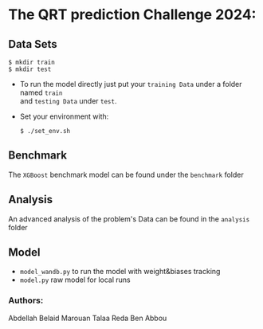 # The QRT prediction Challenge 2024:

## Data Sets

```console
$ mkdir train 
$ mkdir test
```

- To run the model directly just put your `training Data` under a folder named `train` \
and `testing Data` under `test`.

- Set your environment with:
    ```console
    $ ./set_env.sh
    ``` 

## Benchmark

The `XGBoost` benchmark model can be found under the `benchmark` folder

## Analysis

An advanced analysis of the problem's Data can be found in the `analysis` folder

## Model

- `model_wandb.py` to run the model with weight&biases tracking
- `model.py` raw model for local runs

### Authors:

Abdellah Belaid
Marouan Talaa
Reda Ben Abbou